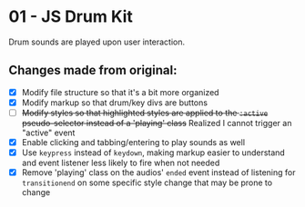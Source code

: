 # 01 - JS Drum Kit
Drum sounds are played upon user interaction.

## Changes made from original:
- [x] Modify file structure so that it's a bit more organized
- [x] Modify markup so that drum/key divs are buttons
- [ ] ~~Modify styles so that highlighted styles are applied to the `:active` pseudo-selector instead of a 'playing' class~~ Realized I cannot trigger an "active" event
- [x] Enable clicking and tabbing/entering to play sounds as well
- [x] Use `keypress` instead of `keydown`, making markup easier to understand and event listener less likely to fire when not needed
- [x] Remove 'playing' class on the audios' `ended` event instead of listening for `transitionend` on some specific style change that may be prone to change
